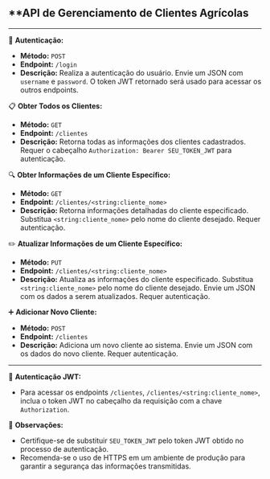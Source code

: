## **API de Gerenciamento de Clientes Agrícolas 

---

🔐 **Autenticação:**
- **Método:** `POST`
- **Endpoint:** `/login`
- **Descrição:** Realiza a autenticação do usuário. Envie um JSON com `username` e `password`. O token JWT retornado será usado para acessar os outros endpoints.

📋 **Obter Todos os Clientes:**
- **Método:** `GET`
- **Endpoint:** `/clientes`
- **Descrição:** Retorna todas as informações dos clientes cadastrados. Requer o cabeçalho `Authorization: Bearer SEU_TOKEN_JWT` para autenticação.

🔍 **Obter Informações de um Cliente Específico:**
- **Método:** `GET`
- **Endpoint:** `/clientes/<string:cliente_nome>`
- **Descrição:** Retorna informações detalhadas do cliente especificado. Substitua `<string:cliente_nome>` pelo nome do cliente desejado. Requer autenticação.

✏️ **Atualizar Informações de um Cliente Específico:**
- **Método:** `PUT`
- **Endpoint:** `/clientes/<string:cliente_nome>`
- **Descrição:** Atualiza as informações do cliente especificado. Substitua `<string:cliente_nome>` pelo nome do cliente desejado. Envie um JSON com os dados a serem atualizados. Requer autenticação.

➕ **Adicionar Novo Cliente:**
- **Método:** `POST`
- **Endpoint:** `/clientes`
- **Descrição:** Adiciona um novo cliente ao sistema. Envie um JSON com os dados do novo cliente. Requer autenticação.

---

🔑 **Autenticação JWT:**
- Para acessar os endpoints `/clientes`, `/clientes/<string:cliente_nome>`, inclua o token JWT no cabeçalho da requisição com a chave `Authorization`.


📌 **Observações:**
- Certifique-se de substituir `SEU_TOKEN_JWT` pelo token JWT obtido no processo de autenticação.
- Recomenda-se o uso de HTTPS em um ambiente de produção para garantir a segurança das informações transmitidas.
